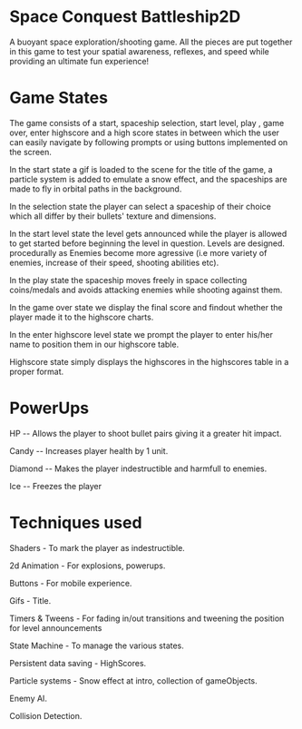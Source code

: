 # Space Conquest Battleship2D

A buoyant space exploration/shooting game. 
All the pieces are put together in this game to test your spatial awareness, reflexes, and speed while providing an ultimate fun experience!

# Game States
The game consists of a start, spaceship selection, start level, play , game over, enter highscore and a high score states in between which the user can easily navigate by following prompts or using buttons implemented on the screen.

In the start state a gif is loaded to the scene for the title of the game, a particle system is added to emulate a snow effect, and the spaceships are made to fly in orbital paths in the background.

In the selection state the player can select a spaceship of their choice which all differ by their bullets' texture and dimensions.

In the start level state the level gets announced while the player is allowed to get started before beginning the level in question. Levels are designed.
procedurally as Enemies become more agressive (i.e more variety of enemies, increase of their speed, shooting abilities etc).

In the play state the spaceship moves freely in space collecting coins/medals and avoids attacking enemies while shooting against them.

In the game over state we display the final score and findout whether the player made it to the highscore charts.

In the enter highscore level state we prompt the player to enter his/her name to position them in our highscore table.

Highscore state simply displays the highscores in the highscores table in a proper format.

# PowerUps
HP -- Allows the player to shoot bullet pairs giving it a greater hit impact.

Candy -- Increases player health by 1 unit.

Diamond -- Makes the player indestructible and harmfull to enemies.

Ice -- Freezes the player

# Techniques used
Shaders - To mark the player as indestructible.

2d Animation - For explosions, powerups.

Buttons - For mobile experience.

Gifs - Title.

Timers & Tweens - For fading in/out transitions and tweening the position for level announcements

State Machine - To manage the various states.

Persistent data saving - HighScores.

Particle systems - Snow effect at intro, collection of gameObjects.

Enemy AI.

Collision Detection.
